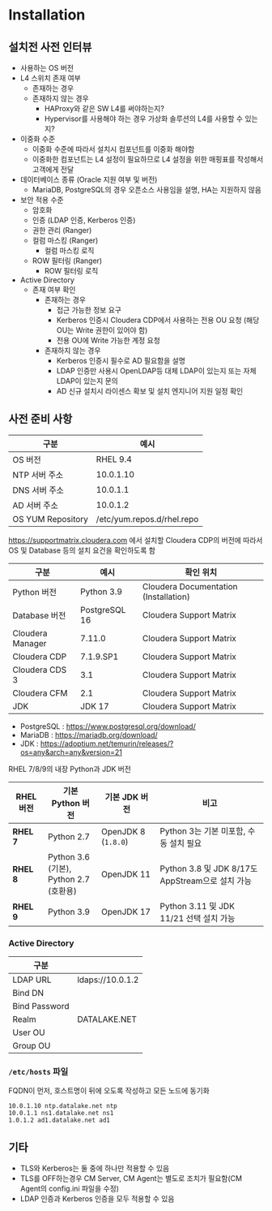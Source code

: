 # Installation

## 설치전 사전 인터뷰

* 사용하는 OS 버전
* L4 스위치 존재 여부
  * 존재하는 경우
  * 존재하지 않는 경우
    * HAProxy와 같은 SW L4를 써야하는지?
    * Hypervisor를 사용해야 하는 경우 가상화 솔루션의 L4를 사용할 수 있는지?
* 이중화 수준
  * 이중화 수준에 따라서 설치시 컴포넌트를 이중화 해야함
  * 이중화한 컴포넌트는 L4 설정이 필요하므로 L4 설정을 위한 매핑표를 작성해서 고객에게 전달
* 데이터베이스 종류 (Oracle 지원 여부 및 버전)
  * MariaDB, PostgreSQL의 경우 오픈소스 사용임을 설명, HA는 지원하지 않음
* 보안 적용 수준
  * 암호화
  * 인증 (LDAP 인증, Kerberos 인증)
  * 권한 관리 (Ranger)
  * 컬럼 마스킹 (Ranger)
    * 컬럼 마스킹 로직
  * ROW 필터링 (Ranger)
    * ROW 필터링 로직
* Active Directory
  * 존재 여부 확인
    * 존재하는 경우
      * 접근 가능한 정보 요구
      * Kerberos 인증시 Cloudera CDP에서 사용하는 전용 OU 요청 (해당 OU는 Write 권한이 있어야 함)
      * 전용 OU에 Write 가능한 계정 요청
    * 존재하지 않는 경우
      * Kerberos 인증시 필수로 AD 필요함을 설명
      * LDAP 인증만 사용시 OpenLDAP등 대체 LDAP이 있는지 또는 자체 LDAP이 있는지 문의
      * AD 신규 설치시 라이센스 확보 및 설치 엔지니어 지원 일정 확인

## 사전 준비 사항

| 구분               | 예시                       |
|--------------------|---------------------------|
| OS 버전            | RHEL 9.4                  |
| NTP 서버 주소      | 10.0.1.10                  |
| DNS 서버 주소      | 10.0.1.1                   |
| AD 서버 주소       | 10.0.1.2                   |
| OS YUM Repository | /etc/yum.repos.d/rhel.repo |

https://supportmatrix.cloudera.com 에서 설치할 Cloudera CDP의 버전에 따라서 OS 및 Database 등의 설치 요건을 확인하도록 함

| 구분               | 예시                       | 확인 위치                               |
|--------------------|---------------------------|-----------------------------------------|
| Python 버전       | Python 3.9                  | Cloudera Documentation (Installation)  |
| Database 버전     | PostgreSQL 16               | Cloudera Support Matrix                |
| Cloudera Manager  | 7.11.0                      | Cloudera Support Matrix                |
| Cloudera CDP      | 7.1.9.SP1                   | Cloudera Support Matrix                |
| Cloudera CDS 3    | 3.1                         | Cloudera Support Matrix                |
| Cloudera CFM      | 2.1                         | Cloudera Support Matrix                |
| JDK               | JDK 17                      | Cloudera Support Matrix                |

* PostgreSQL : https://www.postgresql.org/download/
* MariaDB : https://mariadb.org/download/
* JDK : https://adoptium.net/temurin/releases/?os=any&arch=any&version=21

RHEL 7/8/9의 내장 Python과 JDK 버전

| RHEL 버전    | 기본 Python 버전                         | 기본 JDK 버전           | 비고                                       |
| ---------- | ------------------------------------ | ------------------- | ---------------------------------------- |
| **RHEL 7** | Python 2.7                           | OpenJDK 8 (`1.8.0`) | Python 3는 기본 미포함, 수동 설치 필요               |
| **RHEL 8** | Python 3.6 (기본),<br>Python 2.7 (호환용) | OpenJDK 11          | Python 3.8 및 JDK 8/17도 AppStream으로 설치 가능 |
| **RHEL 9** | Python 3.9                           | OpenJDK 17          | Python 3.11 및 JDK 11/21 선택 설치 가능         |


### Active Directory

| 구분           |         |
|---------------|----------|
| LDAP URL       | ldaps://10.0.1.2 |
| Bind DN        | |
| Bind Password | |
| Realm         | DATALAKE.NET |
| User OU       | |
| Group OU      | |

### `/etc/hosts` 파일

FQDN이 먼저, 호스트명이 뒤에 오도록 작성하고 모든 노드에 동기화

```
10.0.1.10 ntp.datalake.net ntp
10.0.1.1 ns1.datalake.net ns1
1.0.1.2 ad1.datalake.net ad1
```

## 기타

* TLS와 Kerberos는 둘 중에 하나만 적용할 수 있음
* TLS를 OFF하는경우 CM Server, CM Agent는 별도로 조치가 필요함(CM Agent의 config.ini 파일을 수정)
* LDAP 인증과 Kerberos 인증을 모두 적용할 수 있음

